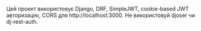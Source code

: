 <!-- Use this file to provide workspace-specific custom instructions to Copilot. For more details, visit https://code.visualstudio.com/docs/copilot/copilot-customization#_use-a-githubcopilotinstructionsmd-file -->

Цей проект використовує Django, DRF, SimpleJWT, cookie-based JWT авторизацію, CORS для http://localhost:3000. Не використовуй djoser чи dj-rest-auth.

